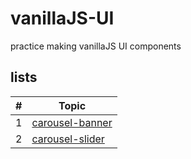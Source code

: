 # vanillaJS-UI
practice making vanillaJS UI components

## lists
| # |   Topic   |
|---|-----------|
| 1 |[carousel-banner](./carousel-banner/)|
| 2 |[carousel-slider](./carousel-slider/)|